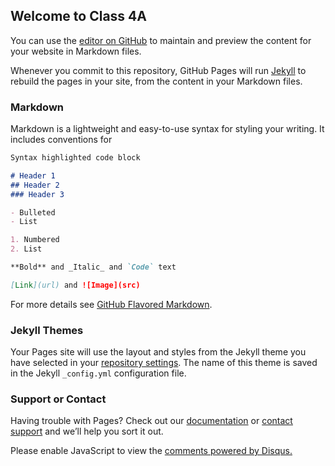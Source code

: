 ## Welcome to Class 4A
You can use the [editor on GitHub](https://github.com/regol13/4A/edit/master/README.md) to maintain and preview the content for your website in Markdown files.

Whenever you commit to this repository, GitHub Pages will run [Jekyll](https://jekyllrb.com/) to rebuild the pages in your site, from the content in your Markdown files.

### Markdown

Markdown is a lightweight and easy-to-use syntax for styling your writing. It includes conventions for

```markdown
Syntax highlighted code block

# Header 1
## Header 2
### Header 3

- Bulleted
- List

1. Numbered
2. List

**Bold** and _Italic_ and `Code` text

[Link](url) and ![Image](src)
```

For more details see [GitHub Flavored Markdown](https://guides.github.com/features/mastering-markdown/).

### Jekyll Themes

Your Pages site will use the layout and styles from the Jekyll theme you have selected in your [repository settings](https://github.com/regol13/4A/settings). The name of this theme is saved in the Jekyll `_config.yml` configuration file.

### Support or Contact

Having trouble with Pages? Check out our [documentation](https://help.github.com/categories/github-pages-basics/) or [contact support](https://github.com/contact) and we’ll help you sort it out.

<div id="disqus_thread"></div>
<script>
var disqus_config = function () {
this.page.url = PAGE_URL;  // Replace PAGE_URL with your page's canonical URL variable
this.page.identifier = PAGE_IDENTIFIER; // Replace PAGE_IDENTIFIER with your page's unique identifier variable
};
*/
(function() { // DON'T EDIT BELOW THIS LINE
var d = document, s = d.createElement('script');
s.src = 'https://4a-regol13.disqus.com/embed.js';
s.setAttribute('data-timestamp', +new Date());
(d.head || d.body).appendChild(s);
})();
</script>
<script id="dsq-count-scr" src="//4a-regol13.disqus.com/count.js" async></script>
<noscript>Please enable JavaScript to view the <a href="https://disqus.com/?ref_noscript">comments powered by Disqus.</a></noscript>

